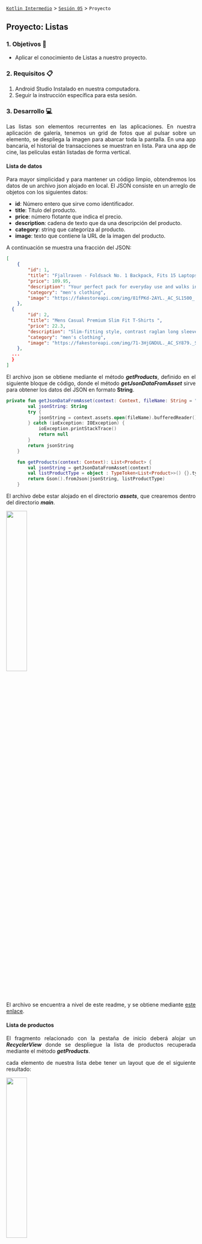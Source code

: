 [`Kotlin Intermedio`](../../Readme.md) > [`Sesión 05`](../Readme.md) > `Proyecto`

## Proyecto: Listas

<div style="text-align: justify;">

### 1. Objetivos :dart:

- Aplicar el conocimiento de Listas a nuestro proyecto.

### 2. Requisitos :clipboard:

1. Android Studio Instalado en nuestra computadora.
2. Seguir la instrucción específica para esta sesión.

### 3. Desarrollo :computer:

Las listas son elementos recurrentes en las aplicaciones. En nuestra aplicación de galería, tenemos un grid de fotos que al pulsar sobre un elemento, se despliega la imagen para abarcar toda la pantalla. En una app bancaria, el historial de transacciones se muestran en lista. Para una app de cine, las películas están listadas de forma vertical. 



#### Lista de datos

Para mayor simplicidad y para mantener un código limpio, obtendremos los datos de un archivo json alojado en local. El JSON consiste en un arreglo de objetos con los siguientes datos:

* **id**: Número entero que sirve como identificador.
* **title**: Título del producto.
* **price**: número flotante que indica el precio. 
* **description**: cadena de texto que da una descripción del producto.
* **category**: string que categoriza al producto.
* **image**: texto que contiene la URL de la imagen del producto.

A continuación se muestra una fracción del JSON:

```json
[
    {
        "id": 1,
        "title": "Fjallraven - Foldsack No. 1 Backpack, Fits 15 Laptops",
        "price": 109.95,
        "description": "Your perfect pack for everyday use and walks in the forest. Stash your laptop (up to 15 inches) in the padded sleeve, your everyday",
        "category": "men's clothing",
        "image": "https://fakestoreapi.com/img/81fPKd-2AYL._AC_SL1500_.jpg"
    },
  {
        "id": 2,
        "title": "Mens Casual Premium Slim Fit T-Shirts ",
        "price": 22.3,
        "description": "Slim-fitting style, contrast raglan long sleeve, three-button henley placket, light weight & soft fabric for breathable and comfortable wearing. And Solid stitched shirts with round neck made for durability and a great fit for casual fashion wear and diehard baseball fans. The Henley style round neckline includes a three-button placket.",
        "category": "men's clothing",
        "image": "https://fakestoreapi.com/img/71-3HjGNDUL._AC_SY879._SX._UX._SY._UY_.jpg"
    },
  ...
  }
]
```



El archivo json se obtiene mediante el método ___getProducts___, definido en el siguiente bloque de código, donde el método ___getJsonDataFromAsset___ sirve para obtener los datos del JSON en formato __String__.

```kotlin
private fun getJsonDataFromAsset(context: Context, fileName: String = "products.json"): String? {
        val jsonString: String
        try {
            jsonString = context.assets.open(fileName).bufferedReader().use { it.readText() }
        } catch (ioException: IOException) {
            ioException.printStackTrace()
            return null
        }
        return jsonString
    }

    fun getProducts(context: Context): List<Product> {
        val jsonString = getJsonDataFromAsset(context)
        val listProductType = object : TypeToken<List<Product>>() {}.type
        return Gson().fromJson(jsonString, listProductType)
    }
```



El archivo debe estar alojado en el directorio ___assets___, que crearemos dentro del directorio ***main***.

<img src="images/assets.png" width="33%">



El archivo se encuentra a nivel de este readme, y se obtiene mediante [este enlace](./products.json). 

#### Lista de productos

El fragmento relacionado con la pestaña de inicio deberá alojar un ___RecyclerView___ donde se despliegue la lista de productos recuperada mediante el método ___getProducts___. 

cada elemento de nuestra lista debe tener un layout que de el siguiente resultado: 

<img src="images/list-item.png" width="33%">

En este elemento podemos observar un *View* con cinco estrellas y a su derecha, un número; estos representan la calificación del producto y el número de calificaciones respectivamente. Estos datos no están dentro del JSON, por lo que lo generaremos de manera aleatoria.



La lista de productos debe verse así:

<img src="images/list.png" width="33%">



#### Detalle del producto

Al dar click sobre algún elemento de la lista, la app deberá dirigirnos al detalle del producto, que se desplegará de la siguiente forma:

<img src="images/detail.png" width="33%">

Como ejemplo, la pantalla se verá así:

<img src="images/detail-1.png" width="49%"><img src="images/detail-2.png" width="49%">



Al dar click sobre el botón __Agregar carrito__, nos debe llevar a la pestaña de carrito.



#### Resultado final

<img src="images/lists.gif" width="40%">

### Recursos

* El ___View___ para desplegar la calificación mediante estrellas se llama ___RatingBar___, y se utiliza de la siguiente forma:

  ```xml
  <RatingBar
     ...
      style="@android:style/Widget.Material.RatingBar.Small"
      android:layout_width="wrap_content"
      android:layout_height="wrap_content"
     />
  ```

  Donde el estilo determina el tamaño de las estrellas.

* [Este enlace](./products.json) nos lleva al archivo JSON para la lista de productos.

* Los íconos de gps y vehículo en la pantalla de detalle, se obtienen del vector asset studio.

[`Anterior`](../Reto-03/Readme.md) | [`Siguiente`](../Postwork/Readme.md)




</div>
